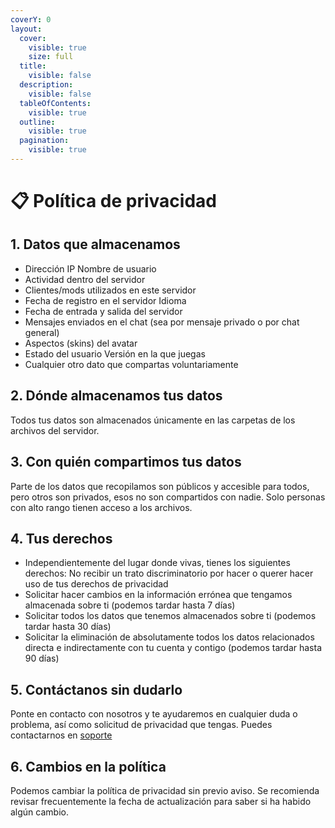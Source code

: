 ```yaml
---
coverY: 0
layout:
  cover:
    visible: true
    size: full
  title:
    visible: false
  description:
    visible: false
  tableOfContents:
    visible: true
  outline:
    visible: true
  pagination:
    visible: true
---
```


# 📋 Política de privacidad

## 1. Datos que almacenamos

* &#x20;Dirección IP Nombre de usuario&#x20;
* Actividad dentro del servidor&#x20;
* Clientes/mods utilizados en este servidor&#x20;
* Fecha de registro en el servidor Idioma&#x20;
* Fecha de entrada y salida del servidor&#x20;
* Mensajes enviados en el chat (sea por mensaje privado o por chat general)&#x20;
* Aspectos (skins) del avatar&#x20;
* Estado del usuario Versión en la que juegas&#x20;
* Cualquier otro dato que compartas voluntariamente

## 2. Dónde almacenamos tus datos&#x20;

Todos tus datos son almacenados únicamente en las carpetas de los archivos del servidor.

## 3. Con quién compartimos tus datos&#x20;

Parte de los datos que recopilamos son públicos y accesible para todos, pero otros son privados, esos no son compartidos con nadie. Solo personas con alto rango tienen acceso a los archivos.

## 4. Tus derechos&#x20;

* Independientemente del lugar donde vivas, tienes los siguientes derechos: No recibir un trato discriminatorio por hacer o querer hacer uso de tus derechos de privacidad&#x20;
* Solicitar hacer cambios en la información errónea que tengamos almacenada sobre ti (podemos tardar hasta 7 días)&#x20;
* Solicitar todos los datos que tenemos almacenados sobre ti (podemos tardar hasta 30 días)&#x20;
* Solicitar la eliminación de absolutamente todos los datos relacionados directa e indirectamente con tu cuenta y contigo (podemos tardar hasta 90 días)

## 5. Contáctanos sin dudarlo&#x20;

Ponte en contacto con nosotros y te ayudaremos en cualquier duda o problema, así como solicitud de privacidad que tengas. Puedes contactarnos en [soporte](../../soporte/ "mention")

## 6. Cambios en la política&#x20;

Podemos cambiar la política de privacidad sin previo aviso. Se recomienda revisar frecuentemente la fecha de actualización para saber si ha habido algún cambio.
